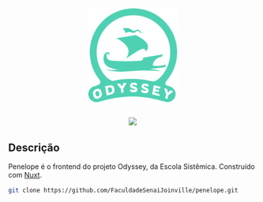 <div align="center">
    <h1>
      <img src="./static/repository-logo.svg" width="180" alt="Odyssey Logo" />
    </h1>
    <img src="https://img.shields.io/badge/node-14.17.3-green.svg">
</div>

## Descrição
Penelope é o frontend do projeto Odyssey, da Escola Sistêmica. Construído com [Nuxt](https://nuxtjs.org/).

```bash
git clone https://github.com/FaculdadeSenaiJoinville/penelope.git
```
